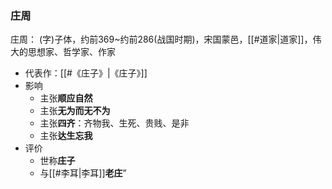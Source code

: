 ### 庄周
庄周： (字)子体，约前369~约前286(战国时期)，宋国蒙邑，[[#道家|道家]]，伟大的思想家、哲学家、作家
- 代表作：[[#《庄子》|《庄子》]]
- 影响
	- 主张**顺应自然**
	- 主张**无为而无不为**
	- 主张**四齐**：齐物我、生死、贵贱、是非
	- 主张**达生忘我**
- 评价
	- 世称**庄子**
	- 与[[#李耳|李耳]]**老庄**”